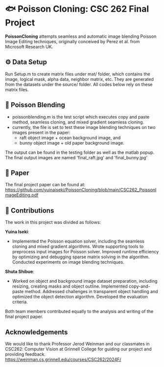 # 🐟 Poisson Cloning: CSC 262 Final Project

**PoissonCloning** attempts seamless and automatic image blending Poisson Image Editing techniques, originally conceived by Perez et al. from Microsoft Research UK.

## ⚙️ Data Setup
Run Setup.m to create matrix files under mat/ folder, which contains the image, logical mask, alpha data, neighbor matrix, etc. They are generated from the datasets under the source/ folder. All codes below rely on these matrix files.

## 🚀 Poisson Blending
- poissonblending.m is the test script which executes copy and paste method, seamless cloning, and mixed gradient seamless cloning.
- currently, the file is set to test these image blending techniques on two images present in the paper:
  - raft object image + ocean background image, and
  - bunny object image + old paper background image.

The output can be found in the testing folder as well as the matlab popup.
The final output images are named 'final_raft.jpg' and 'final_bunny.jpg'

## 📄 Paper
The final project paper can be found at: https://github.com/yuinaiseki/PoissonCloning/blob/main/CSC262_PoissonImageEditing.pdf

## 👥 Contributions
The work in this project was divided as follows:

**Yuina Iseki**:
- Implemented the Poisson equation solver, including the seamless cloning and mixed gradient algorithms. Wrote supporting tools to preprocess input images for Poisson solver. Improved runtime efficiency by optimizing and debugging sparse matrix solving in the algorithm. Conducted experiments on image blending techniques.

**Shuta Shibue**:
- Worked on object and background image dataset preparation, including resizing, creating masks and object outline. Implemented copy-and-paste method. Addressed challenges in transparent object handling and optimized the object detection algorithm. Developed the evaluation criteria. 

Both team members contributed equally to the analysis and writing of the final project paper.

## Acknowledgements
We would like to thank Professor Jerod Weinman and our classmates in CSC262: Computer Vision at Grinnell College for guiding our project and providing feedback. 
https://weinman.cs.grinnell.edu/courses/CSC262/2024F/
